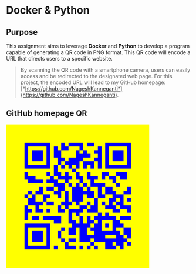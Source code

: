 # Docker & Python

## Purpose 
This assignment aims to leverage __Docker__ and __Python__ to develop a program capable of generating a QR code in PNG format. This QR code will encode a URL that directs users to a specific website. 
> By scanning the QR code with a smartphone camera, users can easily access and be redirected to the designated web page. For this project, the encoded URL will lead to my GitHub homepage: [*https://github.com/NageshKanneganti*](https://github.com/NageshKanneganti).

## GitHub homepage QR
![GitHubQR](QR_Code/GitHubQR.png)